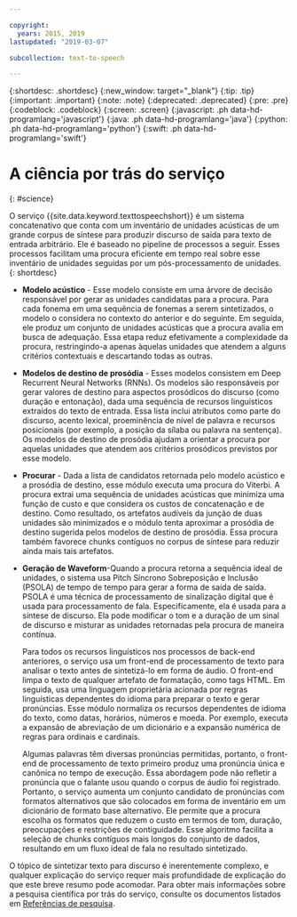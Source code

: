 ```yaml
---

copyright:
  years: 2015, 2019
lastupdated: "2019-03-07"

subcollection: text-to-speech

---
```


{:shortdesc: .shortdesc}
{:new_window: target="_blank"}
{:tip: .tip}
{:important: .important}
{:note: .note}
{:deprecated: .deprecated}
{:pre: .pre}
{:codeblock: .codeblock}
{:screen: .screen}
{:javascript: .ph data-hd-programlang='javascript'}
{:java: .ph data-hd-programlang='java'}
{:python: .ph data-hd-programlang='python'}
{:swift: .ph data-hd-programlang='swift'}

# A ciência por trás do serviço
{: #science}

O serviço {{site.data.keyword.texttospeechshort}} é um sistema concatenativo que conta com um inventário de unidades acústicas de um grande corpus de síntese para produzir discurso de saída para texto de entrada arbitrário. Ele é baseado no pipeline de processos a seguir. Esses processos facilitam uma procura eficiente em tempo real sobre esse inventário de unidades seguidas por um pós-processamento de unidades.
{: shortdesc}

-   **Modelo acústico** - Esse modelo consiste em uma árvore de decisão responsável por gerar as unidades candidatas para a procura. Para cada fonema em uma sequência de fonemas a serem sintetizados, o modelo o considera no contexto do anterior e do seguinte. Em seguida, ele produz um conjunto de unidades acústicas que a procura avalia em busca de adequação. Essa etapa reduz efetivamente a complexidade da procura, restringindo-a apenas àquelas unidades que atendem a alguns critérios contextuais e descartando todas as outras.
-   **Modelos de destino de prosódia** - Esses modelos consistem em Deep Recurrent Neural Networks (RNNs). Os modelos são responsáveis por gerar valores de destino para aspectos prosódicos do discurso (como duração e entonação), dada uma sequência de recursos linguísticos extraídos do texto de entrada. Essa lista inclui atributos como parte do discurso, acento lexical, proeminência de nível de palavra e recursos posicionais (por exemplo, a posição da sílaba ou palavra na sentença). Os modelos de destino de prosódia ajudam a orientar a procura por aquelas unidades que atendem aos critérios prosódicos previstos por esse modelo.
-   **Procurar** - Dada a lista de candidatos retornada pelo modelo acústico e a prosódia de destino, esse módulo executa uma procura do Viterbi. A procura extrai uma sequência de unidades acústicas que minimiza uma função de custo e que considera os custos de concatenação e de destino. Como resultado, os artefatos audíveis da junção de duas unidades são minimizados e o módulo tenta aproximar a prosódia de destino sugerida pelos modelos de destino de prosódia. Essa procura também favorece chunks contíguos no corpus de síntese para reduzir ainda mais tais artefatos.
-   **Geração de Waveform**-Quando a procura retorna a sequência ideal de unidades, o sistema usa Pitch Síncrono Sobreposição e Inclusão (PSOLA) de tempo de tempo para gerar a forma de saída de saída. PSOLA é uma técnica de processamento de sinalização digital que é usada para processamento de fala. Especificamente, ela é usada para a síntese de discurso. Ela pode modificar o tom e a duração de um sinal de discurso e misturar as unidades retornadas pela procura de maneira contínua.

    Para todos os recursos linguísticos nos processos de back-end anteriores, o serviço usa um front-end de processamento de texto para analisar o texto antes de sintetizá-lo em forma de áudio. O front-end limpa o texto de qualquer artefato de formatação, como tags HTML. Em seguida, usa uma linguagem proprietária acionada por regras linguísticas dependentes do idioma para preparar o texto e gerar pronúncias. Esse módulo normaliza os recursos dependentes de idioma do texto, como datas, horários, números e moeda. Por exemplo, executa a expansão de abreviação de um dicionário e a expansão numérica de regras para ordinais e cardinais.

    Algumas palavras têm diversas pronúncias permitidas, portanto, o front-end de processamento de texto primeiro produz uma pronúncia única e canônica no tempo de execução. Essa abordagem pode não refletir a pronúncia que o falante usou quando o corpus de áudio foi registrado. Portanto, o serviço aumenta um conjunto candidato de pronúncias com formatos alternativos que são colocados em forma de inventário em um dicionário de formato base alternativo. Ele permite que a procura escolha os formatos que reduzem o custo em termos de tom, duração, preocupações e restrições de contiguidade. Esse algoritmo facilita a seleção de chunks contíguos mais longos do conjunto de dados, resultando em um fluxo ideal de fala no resultado sintetizado.

O tópico de sintetizar texto para discurso é inerentemente complexo, e qualquer explicação do serviço requer mais profundidade de explicação do que este breve resumo pode acomodar. Para obter mais informações sobre a pesquisa científica por trás do serviço, consulte os documentos listados em [Referências de pesquisa](/docs/services/text-to-speech/references.html).
